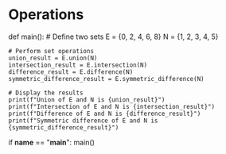 # Operations
def main():
    # Define two sets
    E = {0, 2, 4, 6, 8}
    N = {1, 2, 3, 4, 5}

    # Perform set operations
    union_result = E.union(N)
    intersection_result = E.intersection(N)
    difference_result = E.difference(N)
    symmetric_difference_result = E.symmetric_difference(N)

    # Display the results
    print(f"Union of E and N is {union_result}")
    print(f"Intersection of E and N is {intersection_result}")
    print(f"Difference of E and N is {difference_result}")
    print(f"Symmetric difference of E and N is {symmetric_difference_result}")


if __name__ == "__main__":
    main()
